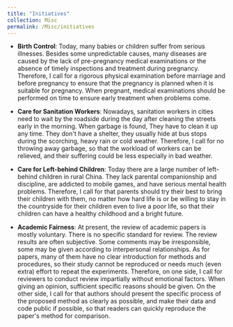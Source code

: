 ```yaml
---
title: "Initiatives"
collection: Misc
permalink: /Misc/initiatives
---
```

* **Birth Control**: Today, many babies or children  suffer from serious illnesses. Besides some unpredictable causes, many diseases are caused by the lack of pre-pregnancy medical examinations or the absence of timely inspections and treatment during pregnancy. Therefore, I call for a rigorous physical examination before marriage and before pregnancy to ensure that the pregnancy is planned when it is suitable for pregnancy. When pregnant, medical examinations should be performed on time to ensure early treatment when problems come.

* **Care for Sanitation Workers**: Nowadays, sanitation workers in cities need to wait by the roadside during the day after cleaning the streets early in the morning. When garbage is found, They have to clean it up any time. They don't have a shelter, they usually hide at bus stops during the scorching, heavy rain or cold weather. Therefore, I call for no throwing away garbage, so that the workload of workers can be relieved, and their suffering could be less especially in bad weather.

* **Care for Left-behind Children**: Today there are a large number of left-behind children in rural China. They lack parental companionship and discipline, are addicted to mobile games, and have serious mental health problems. Therefore, I call for that parents should try their best to bring their children with them, no matter how hard life is or be willing to stay in the countryside for their children even to live a poor life, so that their children can have a healthy childhood and a bright future.

* **Academic Fairness**: At present, the review of academic papers is mostly voluntary. There is no specific standard for review. The review results are often subjective. Some comments may be irresponsible, some may be given according to interpersonal relationships. As for papers, many of them have no clear introduction for methods and procedures, so their study cannot be reproduced or needs much (even extra) effort to repeat the experiments.  Therefore, on one side, I call for reviewers to conduct review impartially without emotional factors. When giving an opinion, sufficient specific reasons should be given. On the other side, I call for that authors should present the specific process of the proposed method as clearly as possible, and make their data and code public if possible, so that readers can quickly reproduce the paper's method for comparison.